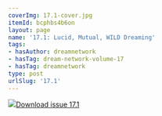 ```yaml
---
coverImg: 17.1-cover.jpg
itemId: bcphbs4b6on
layout: page
name: '17.1: Lucid, Mutual, WILD Dreaming'
tags:
- hasAuthor: dreamnetwork
- hasTag: dream-network-volume-17
- hasTag: dreamnetwork
type: post
urlSlug: '17.1'
---
```

<img class="card-img" src="../images/17.1-rect.jpg"/><a href="../files/pdfs/Volume_17/17.1-Dream-Network_Volume-17_No-1.pdf" download="">Download issue 17.1</a>